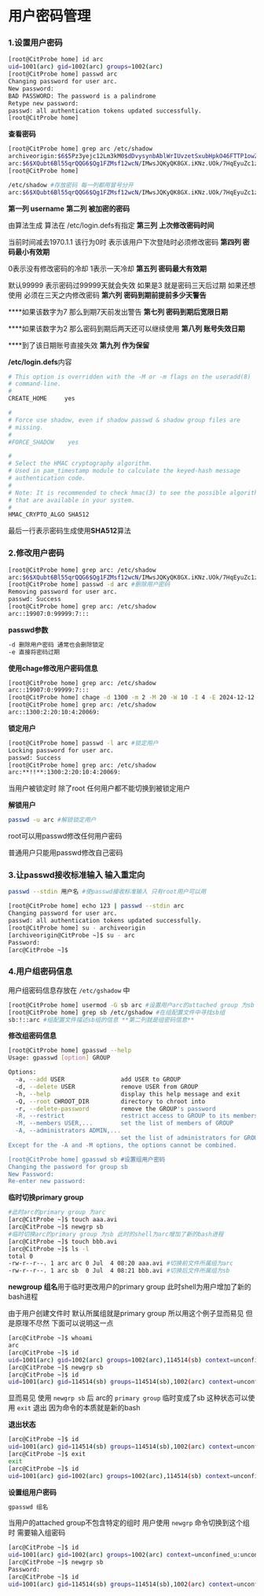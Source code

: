# 用户密码管理

### 1.设置用户密码

```bash
[root@CitProbe home] id arc
uid=1001(arc) gid=1002(arc) groups=1002(arc)
[root@CitProbe home] passwd arc
Changing password for user arc.
New password: 
BAD PASSWORD: The password is a palindrome
Retype new password: 
passwd: all authentication tokens updated successfully.
[root@CitProbe home] 
```

**查看密码**

```bash
[root@CitProbe home] grep arc /etc/shadow
archiveorigin:$6$5Pz3yejc12Lm3kM0$dDvysynbAblWrIUvzetSxubHpkO46FTTP1owZPkqRv3I9YynB/7PJCdpP56eCsfSPdTdMIXLb1aTTXvuQrn8H1:19889:0:99999:7:::
arc:$6$XQubt6Bl55qrQQG6$Qg1FZMsf12wcN/IMwsJQKyQK8GX.iKNz.UOk/7HqEyuZc1zX2E2DxTvQbeFtvb2QJQi/HS51wT4D8nmEHtDBV1:19907:0:99999:7:::
[root@CitProbe home] 
```

```bash
/etc/shadow #存放密码 每一列都用冒号分开
arc:$6$XQubt6Bl55qrQQG6$Qg1FZMsf12wcN/IMwsJQKyQK8GX.iKNz.UOk/7HqEyuZc1zX2E2DxTvQbeFtvb2QJQi/HS51wT4D8nmEHtDBV1:19907:0:99999:7:::
```

**第一列 username**
**第二列 被加密的密码**

  由算法生成 算法在 /etc/login.defs有指定
**第三列 上次修改密码时间**

  当前时间减去1970.1.1 该行为0时 表示该用户下次登陆时必须修改密码
**第四列 密码最小有效期**

  0表示没有修改密码的冷却 1表示一天冷却
**第五列 密码最大有效期**

  默认99999 表示密码过99999天就会失效 如果是3 就是密码三天后过期 如果还想使用 必须在三天之内修改密码
**第六列 密码到期前提前多少天警告**

  ****如果该数字为7 那么到期7天前发出警告
**第七列 密码到期后宽限日期**

   ****如果该数字为2 那么密码到期后两天还可以继续使用
**第八列 账号失效日期**

  ****到了该日期账号直接失效
**第九列 作为保留**

**/etc/login.defs**内容

```bash
# This option is overridden with the -M or -m flags on the useradd(8)
# command-line.
#
CREATE_HOME     yes

#
# Force use shadow, even if shadow passwd & shadow group files are
# missing.
#
#FORCE_SHADOW    yes

#
# Select the HMAC cryptography algorithm.
# Used in pam_timestamp module to calculate the keyed-hash message
# authentication code.
#
# Note: It is recommended to check hmac(3) to see the possible algorithms
# that are available in your system.
#
HMAC_CRYPTO_ALGO SHA512

```

最后一行表示密码生成使用**SHA512**算法

### 2.修改用户密码

```bash
[root@CitProbe home] grep arc: /etc/shadow
arc:$6$XQubt6Bl55qrQQG6$Qg1FZMsf12wcN/IMwsJQKyQK8GX.iKNz.UOk/7HqEyuZc1zX2beFtvb2QJQi/HS51wT4D8nmEHtDBV1:19907:0:99999:7:::
[root@CitProbe home] passwd -d arc #删除用户密码
Removing password for user arc.
passwd: Success
[root@CitProbe home] grep arc: /etc/shadow
arc::19907:0:99999:7:::
```

**passwd参数**

```bash
-d 删除用户密码 通常也会删除锁定
-e 直接将密码过期
```

**使用chage修改用户密码信息**

```bash
[root@CitProbe home] grep arc: /etc/shadow
arc::19907:0:99999:7:::
[root@CitProbe home] chage -d 1300 -m 2 -M 20 -W 10 -I 4 -E 2024-12-12 ar
[root@CitProbe home] grep arc: /etc/shadow
arc::1300:2:20:10:4:20069:
```

**锁定用户**

```bash
[root@CitProbe home] passwd -l arc #锁定用户
Locking password for user arc.
passwd: Success
[root@CitProbe home] grep arc: /etc/shadow
arc:**!!**:1300:2:20:10:4:20069:
```

当用户被锁定时 除了root 任何用户都不能切换到被锁定用户

**解锁用户**

```bash
passwd -u arc #解锁锁定用户
```

root可以用passwd修改任何用户密码

普通用户只能用passwd修改自己密码

### 3.让passwd接收标准输入 输入重定向

```bash
passwd --stdin 用户名 #使passwd接收标准输入 只有root用户可以用
```

```bash
[root@CitProbe home] echo 123 | passwd --stdin arc
Changing password for user arc.
passwd: all authentication tokens updated successfully.
[root@CitProbe home] su - archiveorigin
[archiveorigin@CitProbe ~]$ su - arc
Password: 
[arc@CitProbe ~]$ 
```

### 4.用户组密码信息

用户组密码信息存放在 `/etc/gshadow` 中

```bash
[root@CitProbe home] usermod -G sb arc #设置用户arc的attached group 为sb
[root@CitProbe home] grep sb /etc/gshadow #在组配置文件中寻找sb组
sb:!::arc #组配置文件描述sb组的信息 **第二列就是组密码信息**
```

**修改组密码信息**

```bash
[root@CitProbe home] gpasswd --help
Usage: gpasswd [option] GROUP

Options:
  -a, --add USER                add USER to GROUP
  -d, --delete USER             remove USER from GROUP
  -h, --help                    display this help message and exit
  -Q, --root CHROOT_DIR         directory to chroot into
  -r, --delete-password         remove the GROUP's password
  -R, --restrict                restrict access to GROUP to its members
  -M, --members USER,...        set the list of members of GROUP
  -A, --administrators ADMIN,...
                                set the list of administrators for GROUP
Except for the -A and -M options, the options cannot be combined.

[root@CitProbe home] gpasswd sb #设置组用户密码
Changing the password for group sb
New Password: 
Re-enter new password: 
```

**临时切换primary group**

```bash
#此时arc的primary group 为arc
[arc@CitProbe ~]$ touch aaa.avi
[arc@CitProbe ~]$ newgrp sb
#临时切换arc的primary group 为sb 此时的shell为arc增加了新的bash进程
[arc@CitProbe ~]$ touch bbb.avi
[arc@CitProbe ~]$ ls -l
total 0
-rw-r--r--. 1 arc arc 0 Jul  4 08:20 aaa.avi #切换前文件所属组为arc
-rw-r--r--. 1 arc sb  0 Jul  4 08:21 bbb.avi #切换后文件所属组为sb
```

**newgroup 组名**用于临时更改用户的primary group 此时shell为用户增加了新的bash进程

由于用户创建文件时 默认所属组就是primary group 所以用这个例子显而易见 但是原理不尽然 下面可以说明这一点

```bash
[arc@CitProbe ~]$ whoami
arc
[arc@CitProbe ~]$ id
uid=1001(arc) gid=1002(arc) groups=1002(arc),114514(sb) context=unconfineonfined_r:unconfined_t:s0-s0:c0.c1023
[arc@CitProbe ~]$ newgrp sb
[arc@CitProbe ~]$ id
uid=1001(arc) gid=114514(sb) groups=114514(sb),1002(arc) context=unconfinconfined_r:unconfined_t:s0-s0:c0.c1023
```

显而易见 使用 `newgrp sb` 后 arc的 `primary group` 临时变成了sb 这种状态可以使用 `exit` 退出 因为命令的本质就是新的bash

**退出状态**

```bash
[arc@CitProbe ~]$ id
uid=1001(arc) gid=114514(sb) groups=114514(sb),1002(arc) context=unconfinconfined_r:unconfined_t:s0-s0:c0.c1023
[arc@CitProbe ~]$ exit
exit
[arc@CitProbe ~]$ id
uid=1001(arc) gid=1002(arc) groups=1002(arc),114514(sb) context=unconfineonfined_r:unconfined_t:s0-s0:c0.c1023
```

**设置组用户密码**

```bash
gpasswd 组名
```

当用户的attached group不包含特定的组时 用户使用 `newgrp` 命令切换到这个组时 需要输入组密码

```bash
[arc@CitProbe ~]$ id
uid=1001(arc) gid=1002(arc) groups=1002(arc) context=unconfined_u:unconfinconfined_t:s0-s0:c0.c1023
[arc@CitProbe ~]$ newgrp sb
Password: 
[arc@CitProbe ~]$ id
uid=1001(arc) gid=114514(sb) groups=114514(sb),1002(arc) context=unconfinconfined_r:unconfined_t:s0-s0:c0.c1023
```